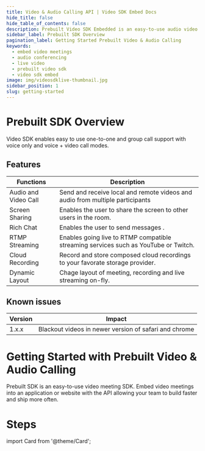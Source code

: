 ```yaml
---
title: Video & Audio Calling API | Video SDK Embed Docs
hide_title: false
hide_table_of_contents: false
description: Prebuilt Video SDK Embedded is an easy-to-use audio video calling API. Embed video meetings add live video & audio conferencing to your applications or website.
sidebar_label: Prebuilt SDK Overview
pagination_label: Getting Started Prebuilt Video & Audio Calling
keywords:
  - embed video meetings
  - audio conferencing
  - live video
  - prebuilt video sdk
  - video sdk embed
image: img/videosdklive-thumbnail.jpg
sidebar_position: 1
slug: getting-started
---
```


# Prebuilt SDK Overview

Video SDK enables easy to use one-to-one and group call support with voice only and voice + video call modes.

## Features

| Functions            | Description                                                                         |
| -------------------- | ----------------------------------------------------------------------------------- |
| Audio and Video Call | Send and receive local and remote videos and audio from multiple participants       |
| Screen Sharing       | Enables the user to share the screen to other users in the room.                    |
| Rich Chat            | Enables the user to send messages .                                                 |
| RTMP Streaming       | Enables going live to RTMP compatible streaming services such as YouTube or Twitch. |
| Cloud Recording      | Record and store composed cloud recordings to your favorate storage provider.       |
| Dynamic Layout       | Chage layout of meeting, recording and live streaming on-fly.                       |

## Known issues

| Version | Impact                                                |
| ------- | ----------------------------------------------------- |
| 1.x.x   | Blackout videos in newer version of safari and chrome |

# Getting Started with Prebuilt Video & Audio Calling

Prebuilt SDK is an easy-to-use video meeting SDK. Embed video meetings into an application or website with the API allowing your team to build faster and ship more often.

# Steps

import Card from '@theme/Card';

<div class="container guide-steps-block">
  <div class="row ">
    <div class="col col--6">
      <Card heading="1. Signup & Create API Key" link="/prebuilt/guide/prebuilt-video-and-audio-calling/signup-and-create-api" description="Generate Your API Key" />
    </div>
    <div class="col col--6" >
      <Card heading="2. Client Setup" link="/prebuilt/guide/prebuilt-video-and-audio-calling/using-script" description="Integrate Prebuilt with API key"  />
    </div>
  </div>
  <div class="row " >
    <div class="col col--6">
      <Card heading="3. Quick Start" link="/prebuilt/guide/prebuilt-video-and-audio-calling/quick-start" description="Get started easily with prebuilt SDK" />
    </div>
    <div class="col col--6">
      <Card heading="4. Generate Meeting Link" link="/prebuilt/guide/prebuilt-video-and-audio-calling/dynamic-meeting-link" description="Generate dynamic meeting link with just couple of lines of code." />
    </div>
  </div>

  <div class="row " >
    <div class="col col--6">
      <Card heading="5. Basic Features" link="/prebuilt/guide/prebuilt-video-and-audio-calling/features/join-screen" description="Start with customizing the Join screen" />
    </div>
    <div class="col col--6">
      <Card heading="6. Advanced Features" link="/prebuilt/guide/prebuilt-video-and-audio-calling/features/recording-meeting" description="Start with customizing the cloud recordings" />
    </div>
  </div>
</div>

<!-- ## Embed a meeting

Embedding a meeting into a website and app requires you to add script into page or application.

import Tabs from '@theme/Tabs';
import TabItem from '@theme/TabItem';

<Tabs
defaultValue="html"
groupId={"client-group-id"}
values={[
{label: 'HTML', value: 'html'},
{label: 'Java', value: 'java'},
{label: 'Kotlin', value: 'kotlin'},
{label: 'Swift IOS 14.5 onwards', value: 'swift145'},
{label: 'Swift IOS 14.3 and 14.4', value: 'swift144'},
{label: 'Swift IOS lower 14.3', value: 'swift143'}
]}>
<TabItem value="html">

```js
<script>
  var script = document.createElement("script");
  script.type = "text/javascript";

  script.addEventListener("load", function (event) {
    const meeting = new VideoSDKMeeting();

    const config = {
      name: "John Doe",
      apiKey: "<API KEY>", // generated in Get Stared
      meetingId: "milkyway", // enter your unique id for room

      containerId: null,
      redirectOnLeave: "https://www.videosdk.live/",

      micEnabled: true,
      webcamEnabled: true,

      joinScreen: {
        visible: true, // Show the join screen ?
        title: "Daily Scrum", // Meeting title
        meetingUrl: window.location.href, // Meeting joining url
      },
    };

    meeting.init(config);
  });

  script.src =
    "https://sdk.videosdk.live/rtc-js-prebuilt/0.2.6/rtc-js-prebuilt.js";
  document.getElementsByTagName("head")[0].appendChild(script);
</script>
```

</TabItem>
<TabItem value="java">

```js
import androidx.annotation.NonNull;
import androidx.annotation.RequiresApi;
import androidx.appcompat.app.AppCompatActivity;
import android.Manifest;
import android.content.pm.PackageManager;
import android.os.Build;
import android.os.Bundle;
import android.webkit.WebView;
import android.webkit.WebViewClient;

import java.util.ArrayList;
import java.util.List;

public class MainActivity extends AppCompatActivity {

    public String roomUrlString = ""; // Replace by your own
    private String roomParameters = "?skipMediaPermissionPrompt";

    private static final int PERMISSION_REQUEST_CODE = 1234;
    private String[] requiredDangerousPermissions = {
            Manifest.permission.CAMERA,
            Manifest.permission.MODIFY_AUDIO_SETTINGS,
            Manifest.permission.RECORD_AUDIO
    };

    private WebView webView;

    @Override
    protected void onCreate(Bundle savedInstanceState) {
        super.onCreate(savedInstanceState);
        setContentView(R.layout.activity_main);
        this.webView = findViewById(R.id.webView);
        WebViewUtils.configureWebView(this.webView);
        this.webView.setWebChromeClient(new CustomWebChromeClient(this));
        this.webView.setWebViewClient(new WebViewClient());
    }

    @Override
    protected void onResume() {
        super.onResume();
        if (this.webView.getUrl() == null) {
            if (Build.VERSION.SDK_INT >= Build.VERSION_CODES.M && this.isPendingPermissions()) {
                // This explicitly requests the camera and audio permissions.
                // It's fine for a demo app but should probably be called earlier in the flow,
                // on a user interaction instead of onResume.
                this.requestCameraAndAudioPermissions();
            } else {
                this.loadEmbeddedRoomUrl();
            }
        }
    }

    private void loadEmbeddedRoomUrl() {
        this.webView.loadUrl(roomUrlString + roomParameters);
    }

    @Override
    public void onRequestPermissionsResult(int requestCode, @NonNull String[] permissions, @NonNull int[] grantResults) {
        switch (requestCode) {
            case PERMISSION_REQUEST_CODE:
                if (this.grantResultsContainsDenials(grantResults)) {
                    // Show some permissions required dialog.
                } else {
                    // All necessary permissions granted, continue loading.
                    this.loadEmbeddedRoomUrl();
                }
                break;
            default:
                super.onRequestPermissionsResult(requestCode, permissions, grantResults);
        }
    }

    @RequiresApi(api = Build.VERSION_CODES.M)
    private void requestCameraAndAudioPermissions() {
        this.requestPermissions(this.getPendingPermissions(), PERMISSION_REQUEST_CODE);
    }

    @RequiresApi(api = Build.VERSION_CODES.M)
    private String[] getPendingPermissions() {
        List<String> pendingPermissions = new ArrayList<>();
        for (String permission : this.requiredDangerousPermissions) {
            if (this.checkSelfPermission(permission) == PackageManager.PERMISSION_DENIED) {
                pendingPermissions.add(permission);
            }
        }
        return pendingPermissions.toArray(new String[pendingPermissions.size()]);
    }

    private boolean isPendingPermissions() {
        if (Build.VERSION.SDK_INT < Build.VERSION_CODES.M) {
            return false;
        }
        return this.getPendingPermissions().length > 0;
    }

    private boolean grantResultsContainsDenials(int[] grantResults) {
        for (int result : grantResults) {
            if (result == PackageManager.PERMISSION_DENIED) {
                return true;
            }
        }
        return false;
    }
}
```

</TabItem>
<TabItem value="kotlin">

```js
import android.Manifest
import android.content.pm.PackageManager
import android.os.Build
import android.os.Bundle
import android.webkit.WebView
import android.webkit.WebViewClient
import androidx.annotation.RequiresApi
import androidx.appcompat.app.AppCompatActivity

class MainActivity : AppCompatActivity() {

    var roomUrlString = "" // Replace by your own
    private val roomParameters = "?skipMediaPermissionPrompt"

    companion object {
        private const val PERMISSION_REQUEST_CODE = 1234
    }

    private val requiredDangerousPermissions = arrayOf(
        Manifest.permission.CAMERA,
        Manifest.permission.MODIFY_AUDIO_SETTINGS,
        Manifest.permission.RECORD_AUDIO
    )

    private var webView: WebView? = null

    override fun onCreate(savedInstanceState: Bundle?) {
        super.onCreate(savedInstanceState)
        setContentView(R.layout.activity_main)
        webView = findViewById(R.id.webView)
        WebViewUtils.configureWebView(webView!!)
        webView!!.setWebChromeClient(CustomWebChromeClient(this))
        webView!!.setWebViewClient(WebViewClient())
    }

    override fun onResume() {
        super.onResume()
        if (webView!!.url == null) {
            if (Build.VERSION.SDK_INT >= Build.VERSION_CODES.M && isPendingPermissions()) {
                // This explicitly requests the camera and audio permissions.
                // It's fine for a demo app but should probably be called earlier in the flow,
                // on a user interaction instead of onResume.
                requestCameraAndAudioPermissions()
            } else {
                loadEmbeddedRoomUrl()
            }
        }
    }

    private fun loadEmbeddedRoomUrl() {
        webView!!.loadUrl(roomUrlString + roomParameters)
    }

    override fun onRequestPermissionsResult(
        requestCode: Int,
        permissions: Array<String>,
        grantResults: IntArray
    ) {
        when (requestCode) {
            PERMISSION_REQUEST_CODE -> if (grantResultsContainsDenials(grantResults)) {
                // Show some permissions required dialog.
            } else {
                // All necessary permissions granted, continue loading.
                loadEmbeddedRoomUrl()
            }
            else -> super.onRequestPermissionsResult(requestCode, permissions, grantResults)
        }
    }

    @RequiresApi(api = Build.VERSION_CODES.M)
    private fun requestCameraAndAudioPermissions() {
        requestPermissions(pendingPermissions, PERMISSION_REQUEST_CODE)
    }

    @get:RequiresApi(api = Build.VERSION_CODES.M)
    private val pendingPermissions: Array<String>
        private get() {
            val pendingPermissions: MutableList<String> = ArrayList()
            for (permission in requiredDangerousPermissions) {
                if (checkSelfPermission(permission) == PackageManager.PERMISSION_DENIED) {
                    pendingPermissions.add(permission)
                }
            }
            return pendingPermissions.toTypedArray()
        }

    private fun isPendingPermissions(): Boolean {
        return if (Build.VERSION.SDK_INT < Build.VERSION_CODES.M) {
            false
        } else pendingPermissions.isNotEmpty()
    }

    private fun grantResultsContainsDenials(grantResults: IntArray): Boolean {
        for (result in grantResults) {
            if (result == PackageManager.PERMISSION_DENIED) {
                return true
            }
        }
        return false
    }

}
```

</TabItem>
<TabItem value="swift145">

```js
// Use WKWebView for IOS 14.5 and onwards
import WebKit

class WKWebViewController: UIViewController, WKNavigationDelegate {

    public var roomUrlString = "" // Replace by your own
    private var webView: WKWebView!

    override func viewDidLoad() {
        super.viewDidLoad()
        let config = WKWebViewConfiguration()
        config.allowsInlineMediaPlayback = true
        webView = WKWebView(frame: view.frame, configuration: config)
        webView.navigationDelegate = self
        view = webView
        guard let roomUrl = URL(string: roomUrlString) else {
            return
        }
        webView.load(URLRequest(url: roomUrl))
    }
}
```

</TabItem>
<TabItem value="swift144">

```js
// Use SFSafariViewController for IOS 14.3 and 14.4
import SafariServices

class ViewController: UIViewController, SFSafariViewControllerDelegate {

    public var roomUrlString = "" // Replace by your own

    override func viewDidAppear(_ animated: Bool) {
        super.viewDidAppear(animated)
        guard let roomUrl = URL(string: roomUrlString) else {
            return
        }
        let safariVC = SFSafariViewController(url: roomUrl)
        safariVC.delegate = self
        present(safariVC, animated: true)
    }
}
```

</TabItem>
<TabItem value="swift143">

```js
// IOS versions lower than 14.3
import UIKit

class ViewController: UIViewController {

    public var roomUrlString = "" // Replace by your own

    override func viewDidLoad() {
        super.viewDidLoad()
        guard let roomUrl = URL(string: roomUrlString),
            UIApplication.shared.canOpenURL(roomUrl) else {
            return
        }
        UIApplication.shared.open(roomUrl)
    }
}
```

</TabItem>
</Tabs>

## What Next

Explore tutorials and code samples to customise prebuilt SDK. -->
